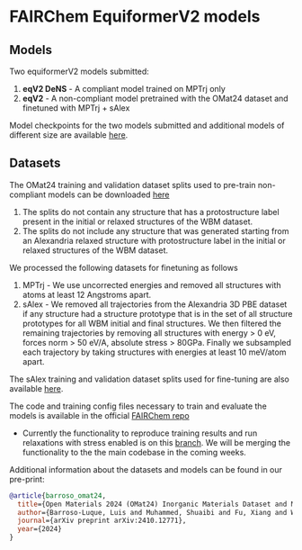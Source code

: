 # FAIRChem EquiformerV2 models

## Models

Two equiformerV2 models submitted:

1. **eqV2 DeNS** - A compliant model trained on MPTrj only
2. **eqV2** - A non-compliant model pretrained with the OMat24 dataset and finetuned with MPTrj + sAlex

Model checkpoints for the two models submitted and additional models of different size are available [here](https://huggingface.co/fairchem/OMAT24).

## Datasets

The OMat24 training and validation dataset splits used to pre-train non-compliant models can be downloaded [here](https://huggingface.co/datasets/fairchem/OMAT24)

1. The splits do not contain any structure that has a protostructure label present in the initial or relaxed structures of the WBM dataset.
2. The splits do not include any structure that was generated starting from an Alexandria relaxed structure with protostructure label in the initial or relaxed structures of the
   WBM dataset.

We processed the following datasets for finetuning as follows

1. MPTrj - We use uncorrected energies and removed all structures with atoms at least 12 Angstroms apart.
2. sAlex - We removed all trajectories from the Alexandria 3D PBE dataset if any structure had a structure prototype that is in the set of all structure prototypes for all WBM initial and final structures. We then filtered the remaining trajectories by removing all structures with energy > 0 eV, forces norm > 50 eV/A, absolute stress > 80GPa. Finally we subsampled each trajectory by taking structures with energies at least 10 meV/atom apart.

The sAlex training and validation dataset splits used for fine-tuning are also available [here](https://huggingface.co/datasets/fairchem/OMAT24).

The code and training config files necessary to train and evaluate the models is available in the official [FAIRChem repo](https://github.com/FAIR-Chem/fairchem)

- Currently the functionality to reproduce training results and run relaxations with stress enabled is on this [branch](https://github.com/FAIR-Chem/fairchem/tree/omat24). We will be merging the functionality to the the main codebase in the coming weeks.

Additional information about the datasets and models can be found in our pre-print:

```bib
@article{barroso_omat24,
  title={Open Materials 2024 (OMat24) Inorganic Materials Dataset and Models},
  author={Barroso-Luque, Luis and Muhammed, Shuaibi and Fu, Xiang and Wood, Brandon, Dzamba, Misko, and Gao, Meng and Rizvi, Ammar and  Zitnick, C. Lawrence and Ulissi, Zachary W.},
  journal={arXiv preprint arXiv:2410.12771},
  year={2024}
}
```

